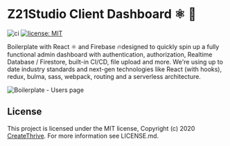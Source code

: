 # Z21Studio Client Dashboard ⚛️ 🚀

![ci](https://github.com/CreateThrive/react-firebase-admin/workflows/ci/badge.svg?branch=master)
[![license: MIT](https://badgen.net/github/license/micromatch/micromatch)](https://github.com/CreateThrive/react-firebase-admin/blob/feature/badges-rename-workflows/LICENSE.md)

Boilerplate with React ⚛️ and Firebase 🔥designed to quickly spin up a fully functional admin dashboard with authentication, authorization, Realtime Database / Firestore, built-in CI/CD, file upload and more. We're using up to date industry standards and next-gen technologies like React (with hooks), redux, bulma, sass, webpack, routing and a serverless architecture.

![Boilerplate - Users page](https://imgur.com/7jIt6jh.png)

## License

This project is licensed under the MIT license, Copyright (c) 2020 <a href="https://createthrive.com">CreateThrive</a>. For more information see LICENSE.md.
